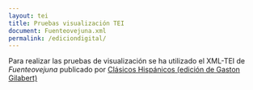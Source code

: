 ```yaml
---
layout: tei
title: Pruebas visualización TEI
document: Fuenteovejuna.xml
permalink: /ediciondigital/
---
```

<div>
<p>Para realizar las pruebas de visualización se ha utilizado el XML-TEI de <i>Fuenteovejuna</i> publicado por <a href="https://clasicoshispanicos.com/ebook/fuenteovejuna/">Clásicos Hispánicos (edición de Gaston Gilabert)</a></p>
</div>